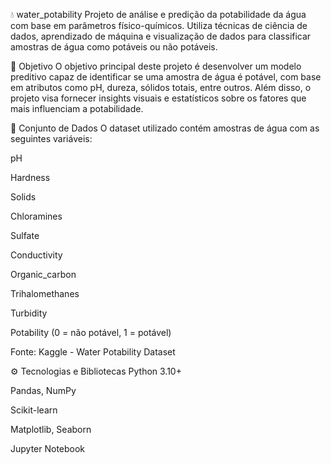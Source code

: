 💧 water_potability
Projeto de análise e predição da potabilidade da água com base em parâmetros físico-químicos. Utiliza técnicas de ciência de dados, aprendizado de máquina e visualização de dados para classificar amostras de água como potáveis ou não potáveis.

📌 Objetivo
O objetivo principal deste projeto é desenvolver um modelo preditivo capaz de identificar se uma amostra de água é potável, com base em atributos como pH, dureza, sólidos totais, entre outros. Além disso, o projeto visa fornecer insights visuais e estatísticos sobre os fatores que mais influenciam a potabilidade.

🔬 Conjunto de Dados
O dataset utilizado contém amostras de água com as seguintes variáveis:

pH

Hardness

Solids

Chloramines

Sulfate

Conductivity

Organic_carbon

Trihalomethanes

Turbidity

Potability (0 = não potável, 1 = potável)

Fonte: Kaggle - Water Potability Dataset

⚙️ Tecnologias e Bibliotecas
Python 3.10+

Pandas, NumPy

Scikit-learn

Matplotlib, Seaborn

Jupyter Notebook

